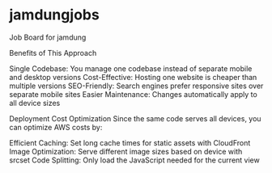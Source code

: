 # jamdungjobs
Job Board for jamdung

Benefits of This Approach

Single Codebase: You manage one codebase instead of separate mobile and desktop versions
Cost-Effective: Hosting one website is cheaper than multiple versions
SEO-Friendly: Search engines prefer responsive sites over separate mobile sites
Easier Maintenance: Changes automatically apply to all device sizes

Deployment Cost Optimization
Since the same code serves all devices, you can optimize AWS costs by:

Efficient Caching: Set long cache times for static assets with CloudFront
Image Optimization: Serve different image sizes based on device with srcset
Code Splitting: Only load the JavaScript needed for the current view
